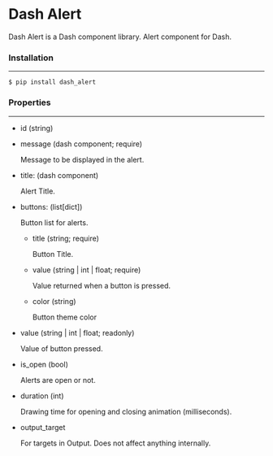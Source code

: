# Dash Alert

Dash Alert is a Dash component library.
Alert component for Dash.

### Installation
***

    $ pip install dash_alert


### Properties
***

- id (string)
- message (dash component; require)

    Message to be displayed in the alert.

- title: (dash component)

    Alert Title.

- buttons: (list[dict])

    Button list for alerts.

    - title (string; require)

        Button Title.

    - value (string | int | float; require)

        Value returned when a button is pressed.

    - color (string)

        Button theme color

- value (string | int | float; readonly)

    Value of button pressed.

- is_open (bool)

    Alerts are open or not.

- duration (int)

    Drawing time for opening and closing animation (milliseconds).

- output_target

    For targets in Output. Does not affect anything internally.